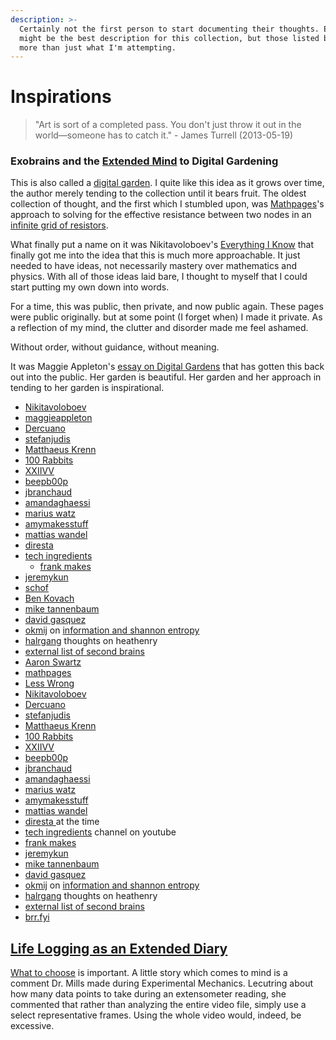 ```yaml
---
description: >-
  Certainly not the first person to start documenting their thoughts. Exobrains
  might be the best description for this collection, but those listed below has
  more than just what I'm attempting.
---
```


# Inspirations

> "Art is sort of a completed pass. You don't just throw it out in the world—someone has to catch it." - James Turrell (2013-05-19)

### Exobrains and the [Extended Mind](https://en.wikipedia.org/wiki/Extended\_mind\_thesis) to Digital Gardening&#x20;

This is also called a [digital garden](https://joelhooks.com/digital-garden). I quite like this idea as it grows over time, the author merely tending to the collection until it bears fruit. The oldest collection of thought, and the first which I stumbled upon, was [Mathpages](https://www.mathpages.com/)'s approach to solving for the effective resistance between two nodes in an [infinite grid of resistors](https://www.mathpages.com/home/kmath668/kmath668.htm).&#x20;

What finally put a name on it was Nikitavoloboev's [Everything I Know](https://wiki.nikiv.dev/sharing/everything-I-know) that finally got me into the idea that this is much more approachable. It just needed to have ideas, not necessarily mastery over mathematics and physics. With all of those ideas laid bare, I thought to myself that I could start putting my own down into words.&#x20;

For a time, this was public, then private, and now public again. These pages were public originally. but at some point (I forget when) I made it private. As a reflection of my mind, the clutter and disorder made me feel ashamed.&#x20;

Without order, without guidance, without meaning.  &#x20;

It was Maggie Appleton's [essay on Digital Gardens](https://maggieappleton.com/garden-history) that has gotten this back out into the public. Her garden is beautiful. Her garden and her approach in tending to her garden is inspirational. &#x20;

* [Nikitavoloboev](https://wiki.nikitavoloboev.xyz/)[ ](https://wiki.nikiv.dev/sharing/everything-I-know)
* [maggieappleton](https://maggieappleton.com/)
* [Dercuano](https://gitlab.com/kragen/dercuano/-/tree/master)
* [stefanjudis](https://www.stefanjudis.com/today-i-learned/)
* [Matthaeus Krenn ](https://matthaeuskrenn.com/)
* [100 Rabbits](https://100r.co/site/about\_us.html)
* [XXIIVV](https://wiki.xxiivv.com/site/home.html)
* [beepb00p](https://beepb00p.xyz/)
* [jbranchaud](https://github.com/jbranchaud/til)
* [amandaghaessi](http://www.amandaghassaei.com/blog/2020/05/01/the-recursive-universe/)&#x20;
* [marius watz](http://mariuswatz.com/)
* [amymakesstuff](https://amymakesstuff.com/)
* [mattias wandel](https://woodgears.ca/)
* [diresta ](https://jimmydiresta.com/)
* [tech ingredients](https://www.youtube.com/c/TechIngredients/featured)&#x20;
  * [frank makes ](http://www.frankmakes.com/)
* [jeremykun](https://jeremykun.com/2013/04/10/computing-homology/)&#x20;
* [schof](https://schof.co/)
* [Ben Kovach](https://www.kovach.me/)
* [mike tannenbaum](https://refinedmind.co/)
* [david gasquez](https://github.com/davidgasquez/handbook)
* [okmij](http://okmij.org/ftp/) on [information and shannon entropy](http://okmij.org/ftp/Computation/limits-of-information.html)
* [halrgang](https://halrgang.wordpress.com/) thoughts on heathenry&#x20;
* [external list of second brains](https://github.com/KasperZutterman/Second-Brain)
* [Aaron Swartz](http://www.aaronsw.com/)
* [mathpages](https://www.mathpages.com/)
* [Less Wrong](https://www.lesswrong.com/)
* [Nikitavoloboev](https://wiki.nikitavoloboev.xyz/)&#x20;
* [Dercuano](https://gitlab.com/kragen/dercuano/-/tree/master)
* [stefanjudis](https://www.stefanjudis.com/today-i-learned/)
* [Matthaeus Krenn ](https://matthaeuskrenn.com/)
* [100 Rabbits](https://100r.co/site/about\_us.html)
* [XXIIVV](https://wiki.xxiivv.com/site/home.html)
* [beepb00p](https://beepb00p.xyz/)
* [jbranchaud](https://github.com/jbranchaud/til)
* [amandaghaessi](http://www.amandaghassaei.com/blog/2020/05/01/the-recursive-universe/)&#x20;
* [marius watz](http://mariuswatz.com/)
* [amymakesstuff](https://amymakesstuff.com/)
* [mattias wandel](https://woodgears.ca/)
* [diresta ](https://jimmydiresta.com/)at the time
* [tech ingredients](https://www.youtube.com/c/TechIngredients/featured) channel on youtube&#x20;
* [frank makes ](http://www.frankmakes.com/)
* [jeremykun](https://jeremykun.com/2013/04/10/computing-homology/)&#x20;
* [mike tannenbaum](https://refinedmind.co/)
* [david gasquez](https://github.com/davidgasquez/handbook)
* [okmij](http://okmij.org/ftp/) on [information and shannon entropy](http://okmij.org/ftp/Computation/limits-of-information.html)
* [halrgang](https://halrgang.wordpress.com/) thoughts on heathenry&#x20;
* [external list of second brains](https://github.com/KasperZutterman/Second-Brain)
* [brr.fyi](https://brr.fyi/)

## [Life Logging as an Extended Diary](https://beepb00p.xyz/tags.html#lifelogging)

[What to choose](https://beepb00p.xyz/my-data.html#dashboard) is important. A little story which comes to mind is a comment Dr. Mills made during Experimental Mechanics. Lecutring about how many data points to take during an extensometer reading, she commented that rather than analyzing the entire video file, simply use a select representative frames. Using the whole video would, indeed, be excessive.&#x20;



###









